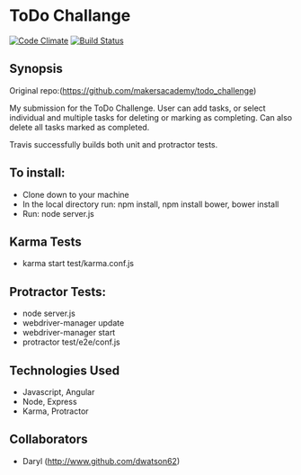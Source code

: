 ToDo Challange
=======================

[![Code Climate](https://codeclimate.com/github/dwatson62/todo_challenge/badges/gpa.svg)](https://codeclimate.com/github/dwatson62/todo_challenge) [![Build Status](https://travis-ci.org/dwatson62/todo_challenge.svg?branch=master)](https://travis-ci.org/dwatson62/todo_challenge)

## Synopsis

Original repo:(https://github.com/makersacademy/todo_challenge)

My submission for the ToDo Challenge. User can add tasks, or select individual and multiple tasks for deleting or marking as completing. Can also delete all tasks marked as completed.

Travis successfully builds both unit and protractor tests.

## To install:

- Clone down to your machine
- In the local directory run: npm install, npm install bower, bower install
- Run: node server.js

## Karma Tests

- karma start test/karma.conf.js

## Protractor Tests:

- node server.js
- webdriver-manager update
- webdriver-manager start
- protractor test/e2e/conf.js

## Technologies Used

- Javascript, Angular
- Node, Express
- Karma, Protractor

## Collaborators

- Daryl (http://www.github.com/dwatson62)
